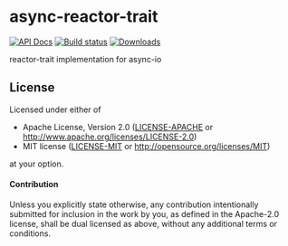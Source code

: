 # async-reactor-trait

[![API Docs](https://docs.rs/reactor-trait/badge.svg)](https://docs.rs/reactor-trait)
[![Build status](https://github.com/amqp-rs/reactor-trait/workflows/Build%20and%20test/badge.svg)](https://github.com/amqp-rs/reactor-trait/actions)
[![Downloads](https://img.shields.io/crates/d/reactor-trait.svg)](https://crates.io/crates/reactor-trait)

reactor-trait implementation for async-io

## License

Licensed under either of

 * Apache License, Version 2.0 ([LICENSE-APACHE](LICENSE-APACHE) or http://www.apache.org/licenses/LICENSE-2.0)
 * MIT license ([LICENSE-MIT](LICENSE-MIT) or http://opensource.org/licenses/MIT)

at your option.

#### Contribution

Unless you explicitly state otherwise, any contribution intentionally submitted
for inclusion in the work by you, as defined in the Apache-2.0 license, shall be
dual licensed as above, without any additional terms or conditions.
